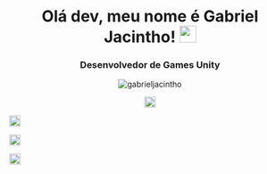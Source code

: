 <h1 align="center">Olá dev, meu nome é Gabriel Jacintho! <img src="https://raw.githubusercontent.com/kaueMarques/kaueMarques/master/hi.gif" width="30px"></h1>
<h3 align="center">Desenvolvedor de Games Unity</h3>

<p align="center">
  <img src="https://github-readme-stats.vercel.app/api?username=gabrieljacintho&show_icons=true" alt="gabrieljacintho"/>
</p>

<p align="center">
  <a href="https://www.linkedin.com/in/gabrielbertasso/" target="blank"><img align="center" src="https://cdn.jsdelivr.net/npm/simple-icons@3.0.1/icons/linkedin.svg" alt="Linkedin" height="20" width="20" /> </a>
  
  <a href="https://www.youtube.com/c/FireRingStudio?sub_confirmation=1" target="blank"><img align="center" src="https://cdn.jsdelivr.net/npm/simple-icons@3.0.1/icons/youtube.svg" alt="YouTube" height="20" width="20" /> </a>
  
  <a href="https://www.instagram.com/gabriel.jacintho/" target="blank"><img align="center" src="https://cdn.jsdelivr.net/npm/simple-icons@3.0.1/icons/instagram.svg" alt="Instagram" height="20" width="20" /> </a>
  
  <a href="https://fb.com/jacinthogabriel/" target="blank"><img align="center" src="https://cdn.jsdelivr.net/npm/simple-icons@3.0.1/icons/facebook.svg" alt="Facebook" height="20" width="20" /> </a>
</p>
